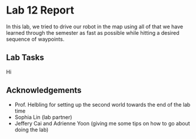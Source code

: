 # Lab 12 Report

In this lab, we tried to drive our robot in the map using all of that we have learned through the semester as fast as possible while hitting a desired sequence of waypoints.

## Lab Tasks

Hi

## Acknowledgements

* Prof. Helbling for setting up the second world towards the end of the lab time
* Sophia Lin (lab partner)
* Jeffery Cai and Adrienne Yoon (giving me some tips on how to go about doing the lab)